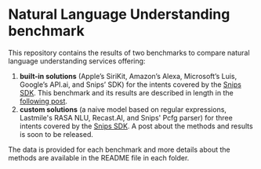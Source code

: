 # Natural Language Understanding benchmark

This repository contains the results of two benchmarks to compare natural language understanding services offering:
1. **built-in solutions** (Apple’s SiriKit, Amazon’s Alexa, Microsoft’s Luis, Google’s API.ai, and Snips’ SDK) for the intents covered by the [Snips SDK](https://sdk.snips.ai/). This benchmark and its results are described in length in the [following post](
https://snips.ai/content/sdk-benchmark-visualisation/).
2. **custom solutions** (a naive model based on regular expressions, Lastmile's RASA NLU, Recast.AI, and Snips' Pcfg parser) for three intents covered by the [Snips SDK](https://sdk.snips.ai/). A post about the methods and results is soon to be released.

The data is provided for each benchmark and more details about the methods are available in the README file in each folder.
